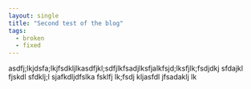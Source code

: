 ```yaml
---
layout: single
title: "Second test of the blog"
tags:
  - broken
  - fixed
---
```


asdfj;lkjdsfa;lkjfsdkljlkasdfjkl;sdfjlkfsadjlksfjalkfsjd;lksfjlk;fsdjdkj sfdajkl fjskdl sfdklj;l
sjafkdljdfslka fsklfj lk;fsdj kljasfdl jfsadaklj lk
